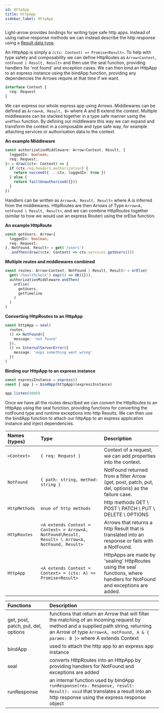 ```yaml
---
id: HttpApp
title: HttpApp
sidebar_label: HttpApp
---
```


Light-arrow provides bindings for writing type safe http apps. Instead of using native response methods we can instead describe the http response using a [Result data type](Result.md).

An HttpApp is simply a ```(ctx: Context) => Promise<Result>```. To help with type safety and composability we can define HttpRoutes as ```Arrow<Context, notFound | Result, Result>``` and then use the seal function, providing handlers for 'not found' and exception cases. We can then bind an HttpApp to an express instance using the bindApp function, providing any dependencies the Arrows require at that time if we want.

```ts
interface Context {
  req: Request
}
```

We can express our whole express app using Arrows. Middlewares can be defined as ```Arrow<A, Result, B>``` where A and B extend the context. Multiple middlewares can be stacked together in a type safe manner using the `andThen` function. By defining our middleware this way we can expand and transform the context in a composable and type safe way, for example attaching services or authorisation data to the context.

**An example Middleware**
```ts
const authorizationMiddleware: Arrow<Context, Result, {
  loggedIn: boolean;
  req: Request;
}> = draw((ctx: Context) => {
  if (ctx.req.headers.authorization) {
    return succeed({ ...ctx, loggedIn: true })
  } else {
    return fail(Unauthorised({}))
  }
})
```

Handlers can be written as ```Arrow<A, Result, Result>``` where A is inferred from the middlewares. HttpRoutes are then Arrows of Type ```Arrow<A, notFound \ Result, Result>```, and we can combine HttpRoutes together (similar to how we would use an express Router) using the orElse function.

**An example HttpRoute**
```ts
const getUsers: Arrow<{
  loggedIn: boolean;
  req: Request;
}, NotFound, Result> = get('/users')
  .andThen(draw((ctx: Context) => ctx.services.getUsers()))
```

**Multiple routes and middlewares combined**
```ts
const routes: Arrow<Context, NotFound | Result, Result> = orElse(
  get('/healthcheck').map(() => OK({})),
  authorizationMiddleware.andThen(
    orElse(
      getUsers,
      getTimeline
    )
  )
)
```

**Converting HttpRoutes to an HttpApp**
```ts
const httpApp = seal(
  routes,
  () => NotFound({
    message: 'not found'
  }),
  () => InternalServerError({
    message: 'oops something went wrong'
  })
)
```

**Binding our HttpApp to an express instance**
```ts
const expressInstance = express()
const { app } = bindApp(httpApp)(expressInstance)

app.listen(8080)
```

Once we have all the routes described we can convert the HttpRoutes to an HttpApp using the seal function, providing functions for converting the notFound type and runtime exceptions into http Results. We can then use the bindApp function to attach our httpApp to an express application instance and inject dependencies.


| Names (types)      | Type | Description |
| :---        |:---         |:---         |
| ```<Context>```   | ```{ req: Request }``` | Context of a request, we can add properties into the context. |
| ```NotFound```   | ```{ path: string, method: string }``` | NotFound returned from a filter Arrow (get, post, patch, put, del, options) as the failure case.  |
| ```HttpMethods```   | ```enum of http methods``` | http methods GET \ POST \ PATCH \ PUT \ DELETE \ OPTIONS |
| ```HttpRoutes```   | ```<A extends Context = Context> = Arrow<A, NotFound\Result, Result> \ Arrow<A, NotFound, Result>``` | Arrows that returns a http Result that is translated into an response or fails with a NotFound. |
| ```HttpApp```   | ```<A extends Context = Context> = (ctx: A) => Promise<Result>``` | HttpApps are made by 'sealing' HttpRoutes using the seal functions, where handlers for NotFound and exceptions are added. |

| Functions       | Description |
| :---        |:---         |
| get, post, patch, put, del, options   |  functions that return an Arrow that will filter the matching of an incoming request by method and a supplied path string, returning an Arrow of type ```Arrow<A, notFound, A & { params: B }>``` where A extends Context  |
| bindApp   | used to attach the http app to an express app instance     |
| seal   | converts HttpRoutes into an HttpApp by providing handlers for NotFound and exceptions are added   |
| runResponse   | an internal function used by bindApp ```runResponse(res: Response, result: Result): void``` that translates a result into an http response using the express response object       |